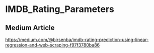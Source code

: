 # IMDB_Rating_Parameters
## Medium Article
https://medium.com/@birsenba/imdb-rating-prediction-using-linear-regression-and-web-scraping-f97f3780ba86
